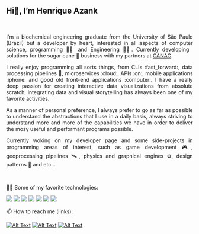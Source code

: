 ## Hi👋, I’m Henrique Azank

<br />

<!-- Main header -->
<p align="justify">
I'm a biochemical engineering graduate from the University of São Paulo (Brazil) but a developer by heart, interested in all aspects of computer science, programming 🧑‍💻 and Engineering 👨‍🔬.
Currently developing solutions for the sugar cane 🌱 business with my partners at <a href="https://www.canac.com.br"><span>CANAC</span></a>.   
</p>

<p align="justify">
I really enjoy programming all sorts things, from CLIs :fast_forward:, data processing pipelines 💽, microservices :cloud:, APIs :on:, mobile applications :iphone: and good old front-end applications :computer:.
I have a really deep passion for creating interactive data visualizations from absolute scratch, integrating data and visual storytelling has always been one of my favorite activities. 
</p>

<p align="justify">
As a manner of personal preference, I always prefer to go as far as possible to understand the abstractions that I use in a daily basis, always striving to understand more and more of the
capabilities we have in order to deliver the mosy useful and performant programs possible. 
</text>

<p align="justify">
Currently woking on my developer page and some side-projects in programming areas of interest, such as game development 🎮, geoprocessing pipelines 🛰️, physics and graphical engines ⚙️, design patterns 📄 and etc... 
</p>

<br />

🧑‍💻 Some of my favorite technologies:

<img src="https://img.shields.io/badge/Linux-E34F26?style=for-the-badge&logo=linux&logoColor=black" /> <img src="https://img.shields.io/badge/React-20232A?style=for-the-badge&logo=react&logoColor=61DAFB" /> <img src="https://img.shields.io/badge/C%2B%2B-00599C?style=for-the-badge&logo=c%2B%2B&logoColor=white" /> <img src="https://img.shields.io/badge/TypeScript-007ACC?style=for-the-badge&logo=typescript&logoColor=white" /> <img src="https://img.shields.io/badge/Django-092E20?style=for-the-badge&logo=django&logoColor=white" /> <img src="https://img.shields.io/badge/Python-14354C?style=for-the-badge&logo=python&logoColor=white" /> <img src="https://img.shields.io/badge/Google_Cloud-4285F4?style=for-the-badge&logo=google-cloud&logoColor=white" />
 
📫 How to reach me (links): 

[![Alt Text](https://img.shields.io/badge/Gmail-D14836?style=for-the-badge&logo=gmail&logoColor=white)](mailto:henriqueazank@gmail.com)
[![Alt Text](https://img.shields.io/badge/Medium-12100E?style=for-the-badge&logo=medium&logoColor=white)](https://medium.com/@Henrique-Azank)
[![Alt Text](https://img.shields.io/badge/LinkedIn-0077B5?style=for-the-badge&logo=linkedin&logoColor=white)](https://www.linkedin.com/in/henrique-azank/)
